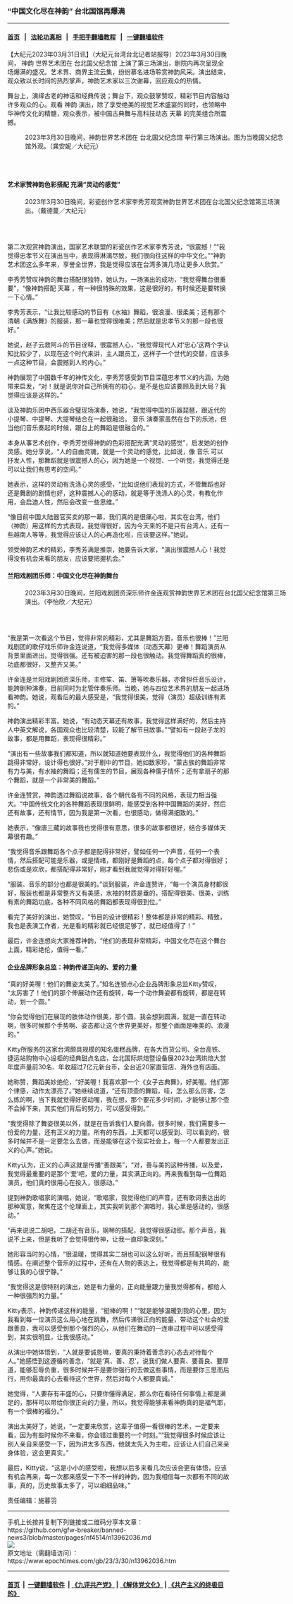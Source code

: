 ### “中国文化尽在神韵” 台北国馆再爆满
------------------------

#### [首页](https://github.com/gfw-breaker/banned-news3/blob/master/README.md) &nbsp;&nbsp;|&nbsp;&nbsp; [法轮功真相](https://github.com/begood0513/basic/blob/master/README.md)  &nbsp;&nbsp;|&nbsp;&nbsp; [手把手翻墙教程](https://github.com/gfw-breaker/guides/wiki)  &nbsp;&nbsp;|&nbsp;&nbsp; [一键翻墙软件](https://github.com/gfw-breaker/nogfw/blob/master/README.md)  



<div><p>
 【大纪元2023年03月31日讯】（大纪元台湾台北记者站报导）2023年3月30日晚间，
 <ok href="https://www.epochtimes.com/gb/tag/%E7%A5%9E%E9%9F%B5.html">
  神韵
 </ok>
 世界艺术团在
 <ok href="https://www.epochtimes.com/gb/tag/%E5%8F%B0%E5%8C%97%E5%9B%BD%E7%88%B6%E7%BA%AA%E5%BF%B5%E9%A6%86.html">
  台北国父纪念馆
 </ok>
 上演了第三场演出，剧院内再次呈现全场爆满的盛况。艺术界、商界主流云集，纷纷慕名进场聆赏神韵风采。演出结束，观众致以长时间的热烈掌声，神韵艺术家以三次谢幕，回应观众的热情。
</p>
<p>
 舞台上，演绎古老的神话和经典传说；舞台下，观众鼓掌赞叹，精彩节目内容触动许多观众的心。观看
 <ok href="https://www.epochtimes.com/gb/tag/%E7%A5%9E%E9%9F%B5.html">
  神韵
 </ok>
 演出，除了享受绝美的视觉艺术盛宴的同时，也领略中华神传文化的精髓，观众表示，被中国古典舞与高科技动态
 <ok href="https://www.epochtimes.com/gb/tag/%E5%A4%A9%E5%B9%95.html">
  天幕
 </ok>
 的完美组合所震撼。
</p>
<figure aria-describedby="caption-attachment-13962046" class="wp-caption aligncenter" id="attachment_13962046" style="width: 600px">
 <ok href="https://i.epochtimes.com/assets/uploads/2023/03/id13962046-KMJ05378-s.jpg" target="_blank">
  <img alt="" class="size-large wp-image-13962046" src="https://i.epochtimes.com/assets/uploads/2023/03/id13962046-KMJ05378-s-600x400.jpg"/>
 </ok>
 <br/><figcaption class="wp-caption-text" id="caption-attachment-13962046">
  2023年3月30日晚间，神韵世界艺术团在
  <ok href="https://www.epochtimes.com/gb/tag/%E5%8F%B0%E5%8C%97%E5%9B%BD%E7%88%B6%E7%BA%AA%E5%BF%B5%E9%A6%86.html">
   台北国父纪念馆
  </ok>
  举行第三场演出。图为当晚国父纪念馆外观。（龚安妮／大纪元）
 </figcaption><br/>
</figure><br/>
<h4>
 艺术家赞神韵色彩搭配 充满“灵动的感觉”
</h4>
<figure aria-describedby="caption-attachment-13962047" class="wp-caption aligncenter" id="attachment_13962047" style="width: 600px">
 <ok href="https://i.epochtimes.com/assets/uploads/2023/03/id13962047-IMG_1018.jpg" target="_blank">
  <img alt="" class="size-large wp-image-13962047" src="https://i.epochtimes.com/assets/uploads/2023/03/id13962047-IMG_1018-600x400.jpg"/>
 </ok>
 <br/><figcaption class="wp-caption-text" id="caption-attachment-13962047">
  2023年3月30日晚间，彩瓷创作艺术家李秀芳观赏神韵世界艺术团在台北国父纪念馆第三场演出。（戴德蔓／大纪元）
 </figcaption><br/>
</figure><br/>
<p>
 第二次观赏神韵演出，国家艺术联盟的彩瓷创作艺术家李秀芳说，“很震撼！”“我觉得忠孝节义在演出当中，表现得淋漓尽致，我们很向往这样的中华文化。”“神韵艺术团这么多年来，享誉全世界，我是觉得应该在台湾多演几场让更多人欣赏。”
</p>
<p>
 李秀芳赞叹神韵的舞台搭配很独特，她认为，一场演出的成功，“我觉得舞台很重要”，“像神韵搭配
 <ok href="https://www.epochtimes.com/gb/tag/%E5%A4%A9%E5%B9%95.html">
  天幕
 </ok>
 ，有一种很特殊的效果，这是很好的，有时候还是要转换一下心情。”
</p>
<p>
 李秀芳表示，“让我比较感动的节目有《水袖》舞蹈，很浪漫、很柔美；还有那个清朝《满族舞》的服装，那一幕也觉得很唯美；然后就是忠孝节义的那一段也很好。”
</p>
<p>
 她说，赵子云救阿斗的节目诠释，很震撼人心，“我觉得现代人对‘忠心’这两个字认知比较少了，以现在这个时代来讲，主人跟员工，这样子一个世代的交替，应该多一点这种节目，会震撼到人的内心。”
</p>
<p>
 神韵展现了中国数千年的神传文化，李秀芳感受到节目深蕴忠孝节义的内涵，为她带来启发，“对！就是说你对自己所拥有的初心，是不是也应该要顾及到大局？我觉得应该是这样的。”
</p>
<p>
 谈及神韵乐团中西乐器合璧现场演奏，她说，“我觉得中国的乐器琵琶，跟近代的小提琴、中提琴、大提琴结合在一起很融洽。
 <ok href="https://www.epochtimes.com/gb/tag/%E9%9F%B3%E4%B9%90.html">
  音乐
 </ok>
 演奏家虽然在台下的乐池，但当他们音乐奏起的时候，跟台上的舞蹈是很融合的。”
</p>
<p>
 本身从事艺术创作，李秀芳觉得神韵的色彩搭配充满“灵动的感觉”，启发她的创作灵感。她分享说，“人的自由灵魂，就是一个灵动的感觉，比如说，像
 <ok href="https://www.epochtimes.com/gb/tag/%E9%9F%B3%E4%B9%90.html">
  音乐
 </ok>
 可以抒发人性，那舞蹈就是很震撼人的心，因为她是一个视觉、一个听觉，我觉得还是可以让我们有思考的空间。”
</p>
<p>
 她表示，这样的灵动有洗涤心灵的感受，“比如说他们表现的方式，不管舞蹈也好还是舞剧的剧情也好，这种震撼人心的感动，就是等于洗涤人的心灵，有教化作用，会启迪人性，然后会改变一些思维。”
</p>
<p>
 “像目前中国大陆器官买卖的那一幕，我们真的是很痛心啦，其实在台湾，他们（神韵）用这样的方式表现，我觉得很好，因为今天来的不是只有台湾人，还有一些越南人等等，我觉得应该让人的心再造化啦，应该要这样。”她说。
</p>
<p>
 领受神韵艺术的精彩，李秀芳满是推崇，她要告诉大家，“演出很震撼人心！我觉得没有机会来看的朋友，应该要把握机会。”
</p>
<h4>
 兰阳戏剧团乐师：中国文化尽在神韵舞台
</h4>
<figure aria-describedby="caption-attachment-13962048" class="wp-caption aligncenter" id="attachment_13962048" style="width: 600px">
 <ok href="https://i.epochtimes.com/assets/uploads/2023/03/id13962048-DSC00727.jpg" target="_blank">
  <img alt="" class="size-large wp-image-13962048" src="https://i.epochtimes.com/assets/uploads/2023/03/id13962048-DSC00727-600x400.jpg"/>
 </ok>
 <br/><figcaption class="wp-caption-text" id="caption-attachment-13962048">
  2023年3月30日晚间，兰阳戏剧团资深乐师许金连观赏神韵世界艺术团在台北国父纪念馆第三场演出。（李怡欣／大纪元）
 </figcaption><br/>
</figure><br/>
<p>
 “我是第一次看这个节目，觉得非常的精彩，尤其是舞蹈方面，音乐也很棒！”兰阳戏剧团的歌仔戏乐师许金连说道，“我觉得多媒体（动态天幕）更棒！舞蹈演员从背景里面进出，觉得很强。还有被迫害的那一段也很触动。我觉得舞蹈真的很棒，功底都很好，又整齐又美。”
</p>
<p>
 许金连是兰阳戏剧团资深乐师，主修笙、笛、箫等吹奏乐器，亦曾担任音乐设计，能跨剧种演奏，目前同时为北管伴奏乐师。当晚，她与四位艺术界的朋友一起进场看神韵。她说，观看后的最大感受是，“我觉得很美，觉得（演员）超级训练有素的。”
</p>
<p>
 神韵演出精彩丰富。她说，“有动态天幕还有故事，我觉得这样满好的，然后主持人中英文解说，各国观众也比较清楚，较能了解节目故事。”“譬如有一段赵子龙的故事，都是用舞蹈，表现得很精彩。”
</p>
<p>
 “演出有一些故事我们都知道，所以就知道她要表现什么，我觉得他们的各种舞蹈跳得非常好，设计得也很好。”对于剧中的节目，她如数家珍，“蒙古族的舞蹈非常有力与美，有水袖的舞蹈；还有儒生的节目，展现各种儒子情怀；还有拿扇子的那个舞蹈，就是一个非常美的舞蹈。”
</p>
<p>
 许金连赞赏，神韵透过舞蹈说故事，各个朝代各有不同的风格，表现力相当强大。“中国传统文化的各种舞蹈表现很鲜明，能感受到各种中国舞蹈的美好，然后还有故事，还有情节，因为我是第一次看，也很感动，做得满细致的。”
</p>
<p>
 她表示，“像唐三藏的故事我也觉得很有意思，很多的故事都很好，结合多媒体天幕很有趣。”
</p>
<p>
 “我觉得音乐跟舞蹈各个点子都是配得非常好，譬如任何一个声音，任何一个表情，然后搭配可能是乐器，或是情绪，都刚好是舞蹈的点，每个点子都对得很好；悲伤或是欢欣，都搭配得非常好，刚才看到我就觉得对得好好喔。”
</p>
<p>
 “服装、音乐的部分也都是很美的。”谈到服装，许金连赞许，“每一个演员身材都很好，服装也都是非常整齐又有美感，水袖的材质是垂的，搭配得很美、很美，训练有素的舞蹈功底，各种不同风格的舞蹈都表现得很到位。”
</p>
<p>
 看完了美好的演出，她赞叹，“节目的设计很精彩！整体都是非常的精彩、精致，我也是表演工作者，光是看的精彩就已经很足够了，就已经值得了！”
</p>
<p>
 最后，许金连想向大家推荐神韵，“他们的表现非常精彩，中国文化尽在这个舞台上面，精彩绝伦，值得一看。”
</p>
<h4>
 企业品牌形象总监：神韵传递正向的、爱的力量
</h4>
<p>
 “真的好美喔！他们的舞姿太美了。”知名连锁点心企业品牌形象总监Kitty赞叹， “太厉害了！他们的那个伸展动作还有旋转，每一个动作舞姿都有旋转，都是在转动，划一个圆。”
</p>
<p>
 “你会觉得他们在展现的肢体动作很美，那个圆，我会想到圆满，就是一直在转动啊，很多时候那个手势啊、姿态都让这个世界更美好，那整个画面是唯美的、浪漫的。”
</p>
<p>
 Kitty所服务的这家台湾颇具规模的知名蛋糕品牌，在各大百货公司、全台高铁、捷运站购物中心设柜的经典甜点名店，台北国际烘焙暨设备展2023台湾烘焙大赏年度声量前30名、年收超过7亿元新台币，全台近20家直营店、海外也有店面。
</p>
<p>
 她称赞，舞蹈美妙绝伦，“好美喔！我喜欢那一个《女子古典舞》，好美喔。他们那个律感，动作太漂亮了。”她继续说道，“还有顶壶的舞蹈，哇，怎么那么厉害，怎么练的啊，当下我就觉得好感动喔，我在想，那个要花多少时间，才能够让那个壶不会掉下来，其实他们背后的努力，可以感受得到。”
</p>
<p>
 “我觉得除了舞姿很美以外，就是在告诉我们人要向善。很多时候，我们需要多一份爱的力量，还有正义的力量。所有的东西，上天都可以感受到、可以看到的，很多时候并不是一定要怎么去做，而是能够在这个现实社会上，每一个人都要发出正义的心声。”她说。
</p>
<p>
 Kitty认为，正义的心声这就是传播“善跟美”，“对，善与美的这种传播，以及爱，我觉得最重要的是那个‘爱’吧，爱的力量，其实满正向的。再来我看到每一位舞蹈演员，他们真的很用心在投入，很感动。”
</p>
<p>
 提到神韵歌唱家的演唱，她说，“歌唱家，我觉得他们的声音，还有歌词表达出的那种寓意，聚焦在这个伦理面上，其实我听到那个演唱时，我心里是感动的，很感动。”
</p>
<p>
 “再来说说二胡吧，二胡还有音乐，钢琴的搭配，我觉得很感动耶。那个声音，我说不上来，但是我听了会觉得很传神，让我一直印象深刻。”
</p>
<p>
 她形容当时的心情，“很温暖，觉得其实二胡也可以这么好听，而且搭配钢琴很有情感。在阐述整个音乐的过程中，还有在人物的表达上，我觉得都是有共鸣的，能够让我的心很宁静。”
</p>
<p>
 “我觉得这是很特别的演出，她是有力量的，正向能量跟力量我觉得都有，都给人一种很强烈的力量。”
</p>
<p>
 Kitty表示，神韵传递这样的能量，“挺棒的啊！”“就是能够温暖到我的心里，因为我看到每一位演员这么用心地在跳舞，然后传递很正向的能量，带动这个社会的爱跟善良，我可以感受到那个强烈的心，从他们在舞动的一连串过程中可以感受得到，其实很明显，让我很感动。”
</p>
<p>
 从演出中她体悟到，“人就是要诚恳嘛，要真的秉持着善念的心态去对待每个人。”她感悟到这遵循的善念，“就是‘真、善、忍’，说我们做人要真、要善良、要厚道，能够忍辱负重，很多时候并不是要你强行的去做这些事情，而是要你三思而后行，用你最真的心去看待这个世界，然后对每个人都要真诚。”
</p>
<p>
 她觉得，“人要存有丰盛的心，只要你懂得满足，那么你在看待任何事情上都是满足的，那样可以带给你很正向的力量，所以，我觉得能够来看神韵真的是福气耶，有一个很棒的福分。”
</p>
<p>
 演出太美好了，她说，“一定要来欣赏，这辈子值得一看很棒的艺术，一定要来看，因为有些时候你不来看，你会错过重要的一个时刻。”“我觉得很多时候应该让别人亲自来感受一下，因为讲太多东西，他就太先入为主啦，应该让人们自己来亲身体验，这会更真实。”
</p>
<p>
 最后，Kitty说，“这是小小的感受啦，我想以后多来看几次应该会更有体悟，应该有机会再来，每一次都来感受一下不一样的神韵，因为我相信每一次都有不同的故事，真的，历史故事太多了，可以细细品味。”
</p>
<p>
 责任编辑：施暮羽
</p>
</div>
<hr/>
手机上长按并复制下列链接或二维码分享本文章：<br/>
https://github.com/gfw-breaker/banned-news3/blob/master/pages/nf4514/n13962036.md <br/>
<a href='https://github.com/gfw-breaker/banned-news3/blob/master/pages/nf4514/n13962036.md'><img src='https://github.com/gfw-breaker/banned-news3/blob/master/pages/nf4514/n13962036.md.png'/></a> <br/>
原文地址（需翻墙访问）：https://www.epochtimes.com/gb/23/3/30/n13962036.htm


------------------------
#### [首页](https://github.com/gfw-breaker/banned-news3/blob/master/README.md) &nbsp;|&nbsp; [一键翻墙软件](https://github.com/gfw-breaker/nogfw/blob/master/README.md) &nbsp;| [《九评共产党》](https://github.com/gfw-breaker/9ping.md/blob/master/README.md#九评之一评共产党是什么) | [《解体党文化》](https://github.com/gfw-breaker/jtdwh.md/blob/master/README.md) | [《共产主义的终极目的》](https://github.com/gfw-breaker/gczydzjmd.md/blob/master/README.md)


<img src='http://gfw-breaker.win/banned-news3/pages/nf4514/n13962036.md' width='0px' height='0px'/>